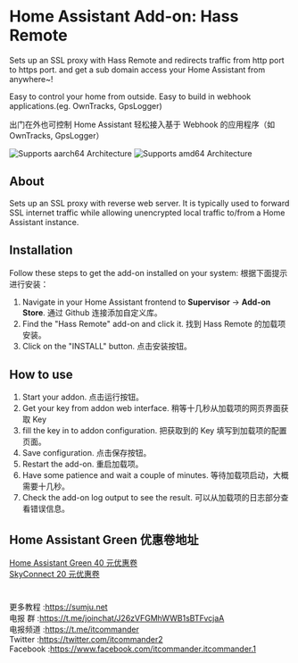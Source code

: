 # Home Assistant Add-on: Hass Remote

Sets up an SSL proxy with Hass Remote and redirects traffic from http port to https port.
and get a sub domain access your Home Assistant from anywhere~!

Easy to control your home from outside.
Easy to build in webhook applications.(eg. OwnTracks, GpsLogger)

出门在外也可控制 Home Assistant
轻松接入基于 Webhook 的应用程序（如 OwnTracks, GpsLogger）

![Supports aarch64 Architecture][aarch64-shield] ![Supports amd64 Architecture][amd64-shield]

## About

Sets up an SSL proxy with reverse web server. It is typically used to forward SSL internet traffic while allowing unencrypted local traffic to/from a Home Assistant instance.

[aarch64-shield]: https://img.shields.io/badge/aarch64-yes-green.svg
[amd64-shield]: https://img.shields.io/badge/amd64-yes-green.svg

## Installation

Follow these steps to get the add-on installed on your system:
根据下面提示进行安装：

1. Navigate in your Home Assistant frontend to **Supervisor** -> **Add-on Store**.
   通过 Github 连接添加自定义库。
2. Find the "Hass Remote" add-on and click it.
   找到 Hass Remote 的加载项安装。
3. Click on the "INSTALL" button.
   点击安装按钮。

## How to use

1. Start your addon.
   点击运行按钮。
2. Get your key from addon web interface.
   稍等十几秒从加载项的网页界面获取 Key
3. fill the key in to addon configuration.
   把获取到的 Key 填写到加载项的配置页面。
4. Save configuration.
   点击保存按钮。
5. Restart the add-on.
   重启加载项。
6. Have some patience and wait a couple of minutes.
   等待加载项启动，大概需要十几秒。
7. Check the add-on log output to see the result.
   可以从加载项的日志部分查看错误信息。

## Home Assistant Green 优惠卷地址

[Home Assistant Green 40 元优惠卷](https://sumju.net/?p=7943)  
[SkyConnect 20 元优惠卷](https://sumju.net/?p=7943)  

#

更多教程 :https://sumju.net  
电报 群 :https://t.me/joinchat/J26zVFGMhWWB1sBTFvcjaA  
电报频道 :https://t.me/itcommander  
Twitter :https://twitter.com/itcommander2  
Facebook :https://www.facebook.com/itcommander.itcommander.1  
